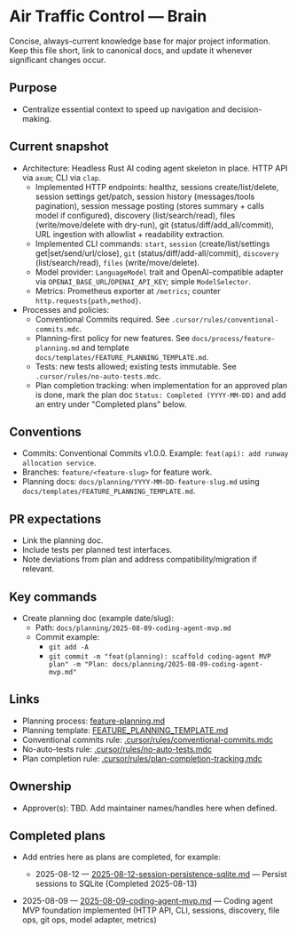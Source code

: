 # Air Traffic Control — Brain

Concise, always-current knowledge base for major project information. Keep this file short, link to canonical docs, and update it whenever significant changes occur.

## Purpose
- Centralize essential context to speed up navigation and decision-making.

## Current snapshot

- Architecture: Headless Rust AI coding agent skeleton in place. HTTP API via `axum`; CLI via `clap`.
  - Implemented HTTP endpoints: healthz, sessions create/list/delete, session settings get/patch, session history (messages/tools pagination), session message posting (stores summary + calls model if configured), discovery (list/search/read), files (write/move/delete with dry-run), git (status/diff/add_all/commit), URL ingestion with allowlist + readability extraction.
  - Implemented CLI commands: `start`, `session` (create/list/settings get|set/send/url/close), `git` (status/diff/add-all/commit), `discovery` (list/search/read), `files` (write/move/delete).
  - Model provider: `LanguageModel` trait and OpenAI-compatible adapter via `OPENAI_BASE_URL`/`OPENAI_API_KEY`; simple `ModelSelector`.
  - Metrics: Prometheus exporter at `/metrics`; counter `http.requests{path,method}`.
- Processes and policies:
  - Conventional Commits required. See `.cursor/rules/conventional-commits.mdc`.
  - Planning-first policy for new features. See `docs/process/feature-planning.md` and template `docs/templates/FEATURE_PLANNING_TEMPLATE.md`.
  - Tests: new tests allowed; existing tests immutable. See `.cursor/rules/no-auto-tests.mdc`.
  - Plan completion tracking: when implementation for an approved plan is done, mark the plan doc `Status: Completed (YYYY-MM-DD)` and add an entry under "Completed plans" below.

## Conventions

- Commits: Conventional Commits v1.0.0. Example: `feat(api): add runway allocation service`.
- Branches: `feature/<feature-slug>` for feature work.
- Planning docs: `docs/planning/YYYY-MM-DD-feature-slug.md` using `docs/templates/FEATURE_PLANNING_TEMPLATE.md`.

## PR expectations

- Link the planning doc.
- Include tests per planned test interfaces.
- Note deviations from plan and address compatibility/migration if relevant.

## Key commands

- Create planning doc (example date/slug):
  - Path: `docs/planning/2025-08-09-coding-agent-mvp.md`
  - Commit example:
    - `git add -A`
    - `git commit -m "feat(planning): scaffold coding-agent MVP plan" -m "Plan: docs/planning/2025-08-09-coding-agent-mvp.md"`

## Links

- Planning process: [feature-planning.md](mdc:docs/process/feature-planning.md)
- Planning template: [FEATURE_PLANNING_TEMPLATE.md](mdc:docs/templates/FEATURE_PLANNING_TEMPLATE.md)
- Conventional commits rule: [.cursor/rules/conventional-commits.mdc](mdc:.cursor/rules/conventional-commits.mdc)
- No-auto-tests rule: [.cursor/rules/no-auto-tests.mdc](mdc:.cursor/rules/no-auto-tests.mdc)
 - Plan completion rule: [.cursor/rules/plan-completion-tracking.mdc](mdc:.cursor/rules/plan-completion-tracking.mdc)

## Ownership

- Approver(s): TBD. Add maintainer names/handles here when defined.


## Completed plans

- Add entries here as plans are completed, for example:
  - 2025-08-12 — [2025-08-12-session-persistence-sqlite.md](mdc:docs/planning/2025-08-12-session-persistence-sqlite.md) — Persist sessions to SQLite (Completed 2025-08-13)
  
 - 2025-08-09 — [2025-08-09-coding-agent-mvp.md](mdc:docs/planning/2025-08-09-coding-agent-mvp.md) — Coding agent MVP foundation implemented (HTTP API, CLI, sessions, discovery, file ops, git ops, model adapter, metrics)


